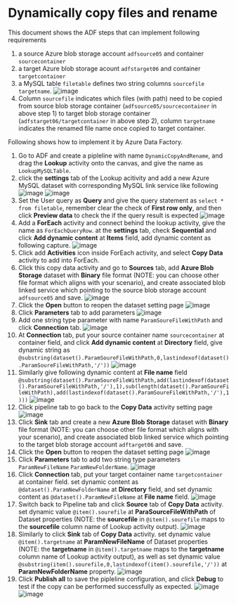# Dynamically copy files and rename
This document shows the ADF steps that can implement following requirements
1. a source Azure blob storage account `adfsource05` and container `sourcecontainer`
2. a target Azure blob storage acount `adfstarget06` and container `targetcontainer`
3. a MySQL table `filetable` defines two string columns `sourcefile` `targetname`.
![image](https://github.com/RicZhou-MS/DocLibrary/assets/75886466/bbf25e73-a21d-4eb8-85b9-1f6e560ffbed)
4. Column `sourcefile` indicates which files (with path) need to be copied from source blob storage container (`adfsource05/sourcecontainer` in above step 1) to target blob storage container (`adfstarget06/targetcontainer` in above step 2), column `targetname` indicates the renamed file name once copied to target container. 

Following shows how to implement it by Azure Data Factory.
1. Go to ADF and create a pipleline with name `DynamicCopyAndRename`, and drag the **Lookup** activity onto the canvas, and give the name as `LookupMySQLTable`.
2. click the **settings** tab of the Lookup acitivity and add a new Azure MySQL dataset with corresponding MySQL link service like following
![image](https://github.com/RicZhou-MS/DocLibrary/assets/75886466/c8fa9365-f231-408e-8850-ae8be3d7a862)
![image](https://github.com/RicZhou-MS/DocLibrary/assets/75886466/023020f3-884b-41d6-9352-7b0739ea5a22)
3. Set the User query as **Query** and give the query statement as `select * from filetable`, remember clear the check of **First row only**, and then click **Preview data** to check the if the query result is expected
![image](https://github.com/RicZhou-MS/DocLibrary/assets/75886466/0a89aa85-0993-4d9f-8d81-389b591e1fa5)
4. Add a **ForEach** activity and connect behind the lookup activity, give the name as `ForEachQueryRow`. at the **settings** tab, check **Sequential** and click **Add dynamic content** at **Items** field, add dynamic content as following capture.
![image](https://github.com/RicZhou-MS/DocLibrary/assets/75886466/b2af4e61-b628-49bf-a90e-f9da9126bf46)
5. Click add **Activities** icon inside ForEach activity, and select **Copy Data** activity to add into ForEach. 
6. Click this copy data activity and go to **Sources** tab, add **Azure Blob Storage** dataset with **Binary** file format (NOTE: you can choose other file format which aligns with your scenario), and create associated blob linked service which pointing to the source blob storage account `adfsource05` and save.
![image](https://github.com/RicZhou-MS/DocLibrary/assets/75886466/eee80fad-58ab-4165-936f-ecdcb92c3b5f)
7. Click the **Open** button to reopen the dataset setting page
![image](https://github.com/RicZhou-MS/DocLibrary/assets/75886466/6c92f628-1204-436e-913c-8fc2a23a9824)
8. Click **Parameters** tab to add parameters
![image](https://github.com/RicZhou-MS/DocLibrary/assets/75886466/ff27c04f-1e89-495f-ba55-b92809c847b5)
9. Add one string type parameter with name `ParamSoureFileWithPath` and click **Connection** tab.
![image](https://github.com/RicZhou-MS/DocLibrary/assets/75886466/28504333-b521-4f18-aa20-1b67960d59f2)
10. At **Connection** tab, put your source container name `sourcecontainer` at container field, and click **Add dynamic content** at **Directory** field, give dynamic string as `@substring(dataset().ParamSoureFileWithPath,0,lastindexof(dataset().ParamSoureFileWithPath,'/'))`
![image](https://github.com/RicZhou-MS/DocLibrary/assets/75886466/74aa34b7-3dfc-40b0-8576-9fd3399e61e0)
11. Similarly give following dynamic content at **File name** field
`@substring(dataset().ParamSoureFileWithPath,add(lastindexof(dataset().ParamSoureFileWithPath,'/'),1),sub(length(dataset().ParamSoureFileWithPath),add(lastindexof(dataset().ParamSoureFileWithPath,'/'),1)))`
![image](https://github.com/RicZhou-MS/DocLibrary/assets/75886466/0f18383c-6ef0-4974-917a-9099b3aa9d28)
12. Click pipeline tab to go back to the **Copy Data** activity setting page
![image](https://github.com/RicZhou-MS/DocLibrary/assets/75886466/243ce708-7b97-44f5-a7d2-b2ada9ae5e68)
13. Click **Sink** tab and create a new **Azure Blob Storage** dataset with **Binary** file format (NOTE: you can choose other file format which aligns with your scenario), and create associated blob linked service which pointing to the target blob storage account `adftarget06` and save.
14. Click the **Open** button to reopen the dataset setting page
![image](https://github.com/RicZhou-MS/DocLibrary/assets/75886466/a53d5273-5d9d-4e06-84e2-c7e0877f24a3)
15. Click **Parameters** tab to add two string type parameters `ParamNewFileName` `ParamNewFolderName`.
![image](https://github.com/RicZhou-MS/DocLibrary/assets/75886466/985170c3-70e8-4b34-95a9-0adae4232f6e)
16. Click **Connection** tab, put your target container name `targetcontainer` at container field. set dynamic content as `@dataset().ParamNewFolderName` at **Directory** field, and set dynamic content as `@dataset().ParamNewFileName` at **File name** field.
![image](https://github.com/RicZhou-MS/DocLibrary/assets/75886466/3d02e0b1-8f40-4e78-82da-5bf1cf850d32)
17. Switch back to Pipeline tab and click **Source** tab of **Copy Data** activity. set dynamic value `@item().sourefile` at **ParaSourceFileWithPath** of Dataset properties (NOTE: the **sourcefile** in `@item().sourefile` maps to the **sourcefile** column name of Lookup activity output).
![image](https://github.com/RicZhou-MS/DocLibrary/assets/75886466/59e4227b-a5a9-4f46-978e-32368f4f6505)
18. Similarly to click **Sink** tab of **Copy Data** activity. set dynamic value `@item().targetname` at **ParamNewFileName** of Dataset properties (NOTE: the **targetname** in `@item().targetname` maps to the **targetname** column name of Lookup activity output), as well as set dynamic value `@substring(item().sourefile,0,lastindexof(item().sourefile,'/'))` at **ParamNewFolderName** property.
![image](https://github.com/RicZhou-MS/DocLibrary/assets/75886466/0f0c9b50-eeea-4bc5-ac80-b84b15b699f0)
19. Click **Publish all** to save the pipleline configuration, and click **Debug** to test if the copy can be performed successfully as expected. 
![image](https://github.com/RicZhou-MS/DocLibrary/assets/75886466/ee51ccd1-1804-4ebc-bcaf-4b599bb6fa72)
![image](https://github.com/RicZhou-MS/DocLibrary/assets/75886466/0e7f3e7b-c33f-4405-975a-3661be8671c4)

